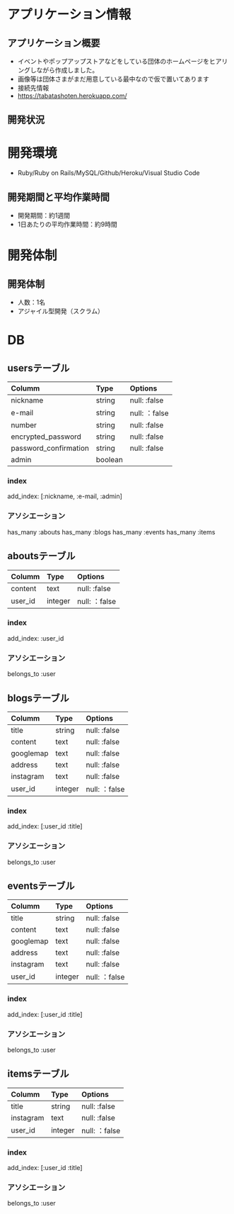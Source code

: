 # アプリケーション情報
## アプリケーション概要
* イベントやポップアップストアなどをしている団体のホームページをヒアリングしながら作成しました。
* 画像等は団体さまがまだ用意している最中なので仮で置いてあります
* 接続先情報
* https://tabatashoten.herokuapp.com/

## 開発状況
# 開発環境
* Ruby/Ruby on Rails/MySQL/Github/Heroku/Visual Studio Code
## 開発期間と平均作業時間
* 開発期間：約1週間
* 1日あたりの平均作業時間：約9時間
# 開発体制
## 開発体制
* 人数：1名
* アジャイル型開発（スクラム）


# DB

## usersテーブル
|Columm|Type|Options|
|:------|:----|:-------|
|nickname|string|null: :false|
|e-mail|string|null: ：false|
|number|string|null: :false|
|encrypted_password|string|null: :false|
|password_confirmation|string|null: :false|
|admin|boolean||


### index
add_index: [:nickname, :e-mail, :admin]

### アソシエーション
has_many :abouts
has_many :blogs
has_many :events
has_many :items


## aboutsテーブル
|Columm|Type|Options|
|:------|:----|:-------|
|content|text|null: :false|
|user_id|integer|null: ：false|


### index
add_index: :user_id

### アソシエーション
belongs_to :user



## blogsテーブル
|Columm|Type|Options|
|:------|:----|:-------|
|title|string|null: :false|
|content|text|null: :false|
|googlemap|text|null: :false|
|address|text|null: :false|
|instagram|text|null: :false|
|user_id|integer|null: ：false|

### index
add_index: [:user_id :title]

### アソシエーション
belongs_to :user



## eventsテーブル
|Columm|Type|Options|
|:------|:----|:-------|
|title|string|null: :false|
|content|text|null: :false|
|googlemap|text|null: :false|
|address|text|null: :false|
|instagram|text|null: :false|
|user_id|integer|null: ：false|

### index
add_index: [:user_id :title]

### アソシエーション
belongs_to :user



## itemsテーブル
|Columm|Type|Options|
|:------|:----|:-------|
|title|string|null: :false|
|instagram|text|null: :false|
|user_id|integer|null: ：false|

### index
add_index: [:user_id :title]

### アソシエーション
belongs_to :user